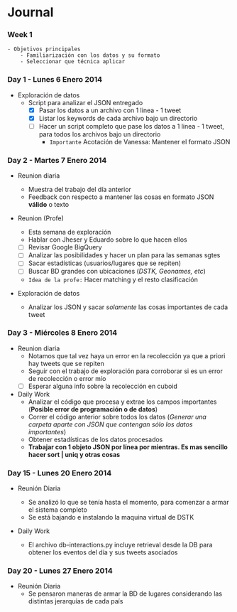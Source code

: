 Journal
=======

### Week 1
	- Objetivos principales
		- Familiarización con los datos y su formato
		- Seleccionar que técnica aplicar 

### Day 1 - Lunes 6 Enero 2014

- Exploración de datos
	- Script para analizar el JSON entregado
		- [X] Pasar los datos a un archivo con 1 linea - 1 tweet
		- [X] Listar los keywords de cada archivo bajo un directorio
		- [ ] Hacer un script completo que pase los datos a 1 linea - 1 tweet, para todos los archivos bajo un directorio
			- `Importante` Acotación de Vanessa: Mantener el formato JSON

### Day 2 - Martes 7 Enero 2014

- Reunion diaria
	* Muestra del trabajo del día anterior
	* Feedback con respecto a mantener las cosas en formato JSON **válido** o texto
- Reunion (Profe)
	- Esta semana de exploración
	- Hablar con Jheser y Eduardo sobre lo que hacen ellos
	- [ ] Revisar Google BigQuery
	- [ ] Analizar las posibilidades y hacer un plan para las semanas sgtes
	- [ ] Sacar estadísticas (usuarios/lugares que se repiten)
	- [ ] Buscar BD grandes con ubicaciones (*DSTK, Geonames, etc*)
	- `Idea de la profe:` Hacer matching y el resto clasificación

- Exploración de datos
	- Analizar los JSON y sacar *solamente* las cosas importantes de cada tweet


### Day 3 - Miércoles 8 Enero 2014

- Reunion diaria
	* Notamos que tal vez haya un error en la recolección ya que a priori hay tweets que se repiten
	* Seguir con el trabajo de exploración para corroborar si es un error de recolección o error mío
	* [ ] Esperar alguna info sobre la recolección en cuboid

- Daily Work
	* Analizar el código que procesa y extrae los campos importantes (**Posible error de programación o de datos**)
	* Correr el código anterior sobre todos los datos (*Generar una carpeta aparte con JSON que contengan sólo los datos importantes*)
	* Obtener estadísticas de los datos procesados
	- **Trabajar con 1 objeto JSON por línea por mientras. Es mas sencillo hacer sort | uniq y otras cosas**

### Day 15 - Lunes 20 Enero 2014

- Reunión Diaria
	* Se analizó lo que se tenía hasta el momento, para comenzar a armar el sistema completo
	* Se está bajando e instalando la maquina virtual de DSTK

- Daily Work
	* El archivo db-interactions.py incluye retrieval desde la DB para obtener los eventos del día y sus tweets asociados


### Day 20 - Lunes 27 Enero 2014

- Reunión Diaria
	* Se pensaron maneras de armar la BD de lugares considerando las distintas jerarquías de cada país
